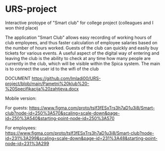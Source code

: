 # URS-project
Interactive protoype of "Smart club" for college project (colleagues and I won third place)

The application "Smart Club" allows easy recording of working hours of club employees, and thus faster calculation of employee salaries based on the number of hours worked. Guests of the club can quickly and easily buy tickets for various events. A useful aspect of the digital way of entering and leaving the club is the ability to check at any time how many people are currently in the club, which will be visible within the Spica system. The main is to connect the user id to the wifi of the club

DOCUMENT
https://github.com/lmladi00/URS-project/blob/main/Pametni%20klub%20-%20Specifikacija%20zahtjeva.docx

Mobile version:

For guests:
https://www.figma.com/proto/tsIf3fESxTrs3h7aD1u3i8/Smart-club?node-id=250%3A570&scaling=scale-down&page-id=250%3A540&starting-point-node-id=250%3A570

For employees:
https://www.figma.com/proto/tsIf3fESxTrs3h7aD1u3i8/Smart-club?node-id=231%3A299&scaling=scale-down&page-id=231%3A48&starting-point-node-id=231%3A299


